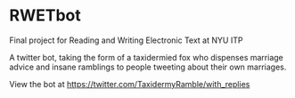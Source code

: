 RWETbot
=======

Final project for Reading and Writing Electronic Text at NYU ITP

A twitter bot, taking the form of a taxidermied fox who dispenses marriage advice and insane ramblings to people tweeting about their own marriages.

View the bot at https://twitter.com/TaxidermyRamble/with_replies
